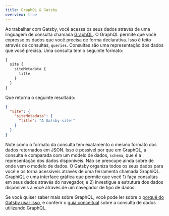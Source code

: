 ```yaml
---
title: GraphQL & Gatsby
overview: true
---
```


Ao trabalhar com Gatsby, você acessa os seus dados através de uma linguagem de consulta chamada [GraphQL](http://graphql.org/). O GraphQL permite que você expresse os dados que você precisa de forma declarativa. Isso é feito através de consultas, `queries`. Consultas são uma representação dos dados que você precisa. Uma consulta tem o seguinte formato:

```graphql
{
  site {
    siteMetadata {
      title
    }
  }
}
```

Que retorna o seguinte resultado:

```json
{
  "site": {
    "siteMetadata": {
      "title": "A Gatsby site!"
    }
  }
}
```

Note como o formato da consulta tem exatamento o mesmo formato dos dados retornados em JSON. Isso é possivel por que em GraphQL, a consulta é comparada com um modelo de dados, `schema`, que é a representação dos dados disponíveis. Não se preocupe ainda sobre de onde vem o modelo de dados. O Gatsby organiza todos os seus dados para você e os torna acessíveis através de uma ferramenta chamada GraphiQL. GraphiQL e uma interface gráfica que permite que você 1) faça consultas em seus dados através do navegador, e 2) investigue a estrutura dos dados disponiveis a você através de um navegador de tipo de dados.

Se você quiser saber mais sobre GraphQL, você pode ler sobre o [porquê do Gatsby usar isso](/docs/why-gatsby-uses-graphql/), e conferir o [guia conceitual](/docs/querying-with-graphql/) sobre a consulta de dados utilizando GraphQL.

<GuideList slug={props.slug} />
